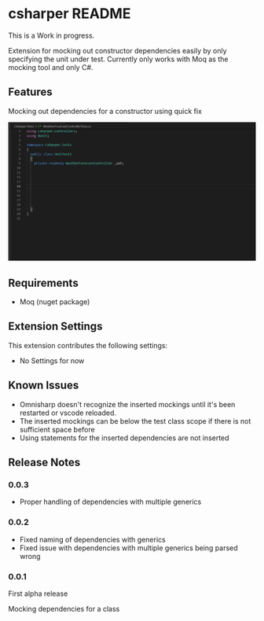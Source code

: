 # csharper README

This is a Work in progress.

Extension for mocking out constructor dependencies easily by only specifying the unit under test. Currently only works with Moq as the mocking tool and only C#.

## Features

Mocking out dependencies for a constructor using quick fix

![Mock depedencies](images/mock-dependencies.gif)
## Requirements

* Moq (nuget package)

## Extension Settings

This extension contributes the following settings:

* No Settings for now

## Known Issues

* Omnisharp doesn't recognize the inserted mockings until it's been restarted or vscode reloaded.
* The inserted mockings can be below the test class scope if there is not sufficient space before
* Using statements for the inserted dependencies are not inserted

## Release Notes


### 0.0.3

* Proper handling of dependencies with multiple generics

### 0.0.2

* Fixed naming of dependencies with generics
* Fixed issue with dependencies with multiple generics being parsed wrong

### 0.0.1

First alpha release

Mocking dependencies for a class
